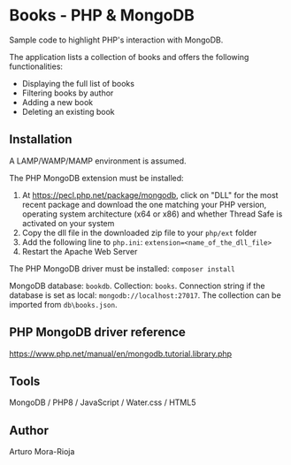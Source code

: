 # Books - PHP & MongoDB
Sample code to highlight PHP's interaction with MongoDB.

The application lists a collection of books and offers the following functionalities:
- Displaying the full list of books
- Filtering books by author
- Adding a new book
- Deleting an existing book

## Installation
A LAMP/WAMP/MAMP environment is assumed.

The PHP MongoDB extension must be installed:
1. At https://pecl.php.net/package/mongodb, click on "DLL" for the most recent package and download the one matching your PHP version, operating system architecture (x64 or x86) and whether Thread Safe is activated on your system
2. Copy the dll file in the downloaded zip file to your `php/ext` folder
3. Add the following line to `php.ini`: `extension=<name_of_the_dll_file>`
4. Restart the Apache Web Server

The PHP MongoDB driver must be installed:
`composer install`

MongoDB database: `bookdb`. Collection: `books`. Connection string if the database is set as local: `mongodb://localhost:27017`. The collection can be imported from `db\books.json`.

## PHP MongoDB driver reference
https://www.php.net/manual/en/mongodb.tutorial.library.php

## Tools
MongoDB / PHP8 / JavaScript / Water.css / HTML5

## Author
Arturo Mora-Rioja